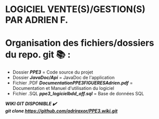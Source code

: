 # LOGICIEL VENTE(S)/GESTION(S) PAR ADRIEN F.

# **Organisation des fichiers/dossiers du repo. git 📚 :**

  - Dossier ***PPE3*** = Code source du projet
  - Dossier ***JavaDoc/Api*** = JavaDoc de l'application 
  - Fichier .PDF ***DocumentationPPE3FIGUERESAdrien.pdf*** = Documentation et Manuel d'utilisation du logiciel
  - Fichier .SQL ***ppe3_logicielbdd_off.sql*** = Base de données SQL

***WIKI GIT DISPONIBLE ✔️***                                                                                                                                                       
***git clone https://github.com/adriraxor/PPE3.wiki.git***
